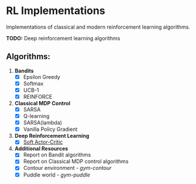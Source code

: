 # RL Implementations
Implementations of classical and modern reinforcement learning algorithms.

**TODO:** Deep reinforcement learning algorithms

## Algorithms:

1. **Bandits**
    - [x] Epsilon Greedy
    - [x] Softmax
    - [x] UCB-1
    - [x] REINFORCE

2. **Classical MDP Control**
    - [x] SARSA
    - [x] Q-learning
    - [x] SARSA(lambda)
    - [x] Vanilla Policy Gradient
    
3. **Deep Reinforcement Learning**
    - [x] [Soft Actor-Critic](https://github.com/ajaysub110/sac-pytorch)

3. **Additional Resources**
    - [x] Report on Bandit algorithms
    - [x] Report on Classical MDP control algorithms
    - [x] Contour environment - *gym-contour* 
    - [x] Puddle world - *gym-puddle*
